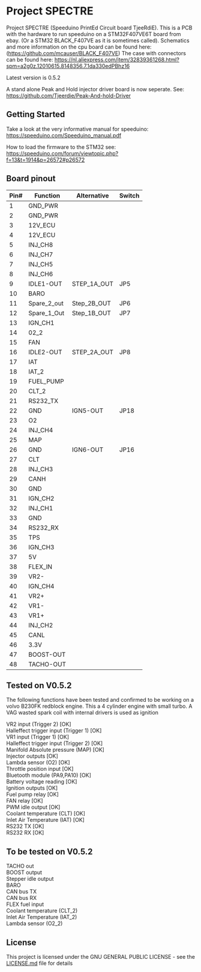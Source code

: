 # Project SPECTRE
Project SPECTRE	(Speeduino PrintEd Circuit board TjeeRdiE). This is a PCB with the hardware to run speeduino on a STM32F407VE6T board from ebay. (Or a STM32 BLACK_F407VE as it is sometimes called). Schematics and more information on the cpu board can be found here: (https://github.com/mcauser/BLACK_F407VE) The case with connectors can be found here: https://nl.aliexpress.com/item/32839361268.html?spm=a2g0z.12010615.8148356.7.1da330edPBhz16

Latest version is 0.5.2

A stand alone Peak and Hold injector driver board is now seperate. See: https://github.com/Tjeerdie/Peak-And-hold-Driver

## Getting Started
Take a look at the very informative manual for speeduino:
https://speeduino.com/Speeduino_manual.pdf

How to load the firmware to the STM32 see:
https://speeduino.com/forum/viewtopic.php?f=13&t=1914&p=26572#p26572

## Board pinout
| Pin# | Function    | Alternative | Switch |
|-----|-------------|-------------|--------|
| 1   | GND_PWR     |             |        |
| 2   | GND_PWR     |             |        |
| 3   | 12V_ECU     |             |        |
| 4   | 12V_ECU     |             |        |
| 5   | INJ_CH8     |             |        |
| 6   | INJ_CH7     |             |        |
| 7   | INJ_CH5     |             |        |
| 8   | INJ_CH6     |             |        |
| 9   | IDLE1-OUT   | STEP_1A_OUT | JP5    |
| 10  | BARO        |             |        |
| 11  | Spare_2_out | Step_2B_OUT | JP6    |
| 12  | Spare_1_Out | Step_1B_OUT | JP7    |
| 13  | IGN_CH1     |             |        |
| 14  | 02_2        |             |        |
| 15  | FAN         |             |        |
| 16  | IDLE2-OUT   | STEP_2A_OUT | JP8    |
| 17  | IAT         |             |        |
| 18  | IAT_2       |             |        |
| 19  | FUEL_PUMP   |             |        |
| 20  | CLT_2       |             |        |
| 21  | RS232_TX    |             |        |
| 22  | GND         | IGN5-OUT    | JP18   |
| 23  | O2          |             |        |
| 24  | INJ_CH4     |             |        |
| 25  | MAP         |             |        |
| 26  | GND         | IGN6-OUT    | JP16   |
| 27  | CLT         |             |        |
| 28  | INJ_CH3     |             |        |
| 29  | CANH        |             |        |
| 30  | GND         |             |        |
| 31  | IGN_CH2     |             |        |
| 32  | INJ_CH1     |             |        |
| 33  | GND         |             |        |
| 34  | RS232_RX    |             |        |
| 35  | TPS         |             |        |
| 36  | IGN_CH3     |             |        |
| 37  | 5V          |             |        |
| 38  | FLEX_IN     |             |        |
| 39  | VR2-        |             |        |
| 40  | IGN_CH4     |             |        |
| 41  | VR2+        |             |        |
| 42  | VR1-        |             |        |
| 43  | VR1+        |             |        |
| 44  | INJ_CH2     |             |        |
| 45  | CANL        |             |        |
| 46  | 3.3V        |             |        |
| 47  | BOOST-OUT   |             |        |
| 48  | TACHO-OUT   |             |        |


## Tested on V0.5.2
The following functions have been tested and confirmed to be working on a volvo B230FK redblock engine. This a 4 cylinder engine with small turbo. A VAG wasted spark coil with internal drivers is used as ignition<br/> 

VR2 input (Trigger 2) [OK]<br/> 
Halleffect trigger input (Trigger 1) [OK]<br/>
VR1 input (Trigger 1) [OK] <br/> 
Halleffect trigger input (Trigger 2) [OK]<br/>
Manifold Absolute pressure (MAP) [OK]<br/>
Injector outputs [OK]<br/>
Lambda sensor (O2) [OK]<br/>
Throttle position input [OK]<br/>
Bluetooth module (PA9,PA10) [OK]<br/>
Battery voltage reading [OK]<br/> 
Ignition outputs [OK]<br/> 
Fuel pump relay [OK]<br/>
FAN relay [OK]<br/>
PWM idle output [OK]<br/>
Coolant temperature (CLT) [OK]<br/>
Inlet Air Temperature (IAT) [OK]<br/>
RS232 TX [OK]<br/>
RS232 RX [OK]<br/>

## To be tested on V0.5.2
TACHO out<br/>
BOOST output<br/>
Stepper idle output<br/> 
BARO <br/>
CAN bus TX<br/>
CAN bus RX<br/>
FLEX fuel input<br/>
Coolant temperature (CLT_2) <br/>
Inlet Air Temperature (IAT_2) <br/>
Lambda sensor (O2_2) <br/>

## License
This project is licensed under the GNU GENERAL PUBLIC LICENSE - see the [LICENSE.md](LICENSE.md) file for details


